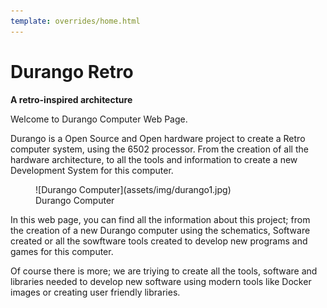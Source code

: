 ```yaml
---
template: overrides/home.html
---
```

# Durango Retro

**A retro-inspired architecture**


Welcome to Durango Computer Web Page.

Durango is a Open Source and Open hardware project to create a Retro computer system, using the 6502 processor. From the creation of all the hardware architecture, to all the tools and information to create a new Development System for this computer.


<figure markdown>
![Durango Computer](assets/img/durango1.jpg)
<figcaption>Durango Computer</figcaption>
</figure>

In this web page, you can find all the information about this project; from the creation of a new Durango computer using the schematics, Software created or all the sowftware tools created to develop new programs and games for this computer.

Of course there is more; we are triying to create all the tools, software and libraries needed to develop new software using modern tools like Docker images or creating user friendly libraries.


